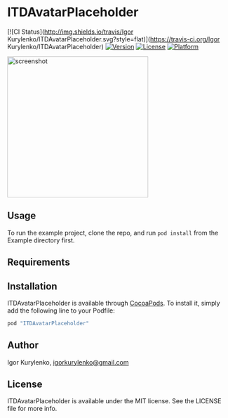 # ITDAvatarPlaceholder

[![CI Status](http://img.shields.io/travis/Igor Kurylenko/ITDAvatarPlaceholder.svg?style=flat)](https://travis-ci.org/Igor Kurylenko/ITDAvatarPlaceholder)
[![Version](https://img.shields.io/cocoapods/v/ITDAvatarPlaceholder.svg?style=flat)](http://cocoapods.org/pods/ITDAvatarPlaceholder)
[![License](https://img.shields.io/cocoapods/l/ITDAvatarPlaceholder.svg?style=flat)](http://cocoapods.org/pods/ITDAvatarPlaceholder)
[![Platform](https://img.shields.io/cocoapods/p/ITDAvatarPlaceholder.svg?style=flat)](http://cocoapods.org/pods/ITDAvatarPlaceholder)

<img src="https://cloud.githubusercontent.com/assets/5755524/14276343/fd81935c-fb26-11e5-8e6e-5144092066af.jpg" width="321px" alt="screenshot"/>


## Usage

To run the example project, clone the repo, and run `pod install` from the Example directory first.

## Requirements

## Installation

ITDAvatarPlaceholder is available through [CocoaPods](http://cocoapods.org). To install
it, simply add the following line to your Podfile:

```ruby
pod "ITDAvatarPlaceholder"
```

## Author

Igor Kurylenko, igorkurylenko@gmail.com

## License

ITDAvatarPlaceholder is available under the MIT license. See the LICENSE file for more info.
